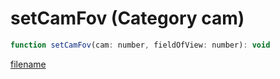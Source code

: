 # setCamFov (Category cam)

```js
function setCamFov(cam: number, fieldOfView: number): void
```

[filename](setCamFov_m.md ':include')